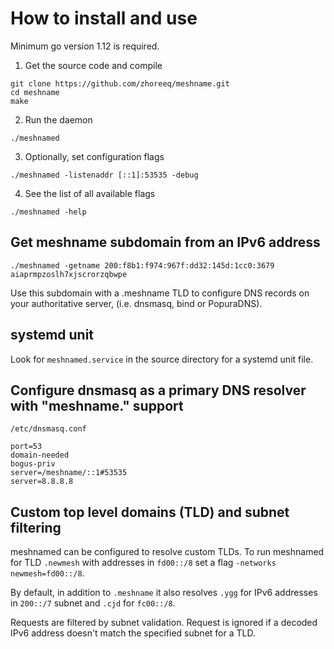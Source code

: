 # How to install and use

Minimum go version 1.12 is required.

1) Get the source code and compile
```
git clone https://github.com/zhoreeq/meshname.git
cd meshname
make
```
2) Run the daemon
```
./meshnamed
```
3) Optionally, set configuration flags
```
./meshnamed -listenaddr [::1]:53535 -debug
```
4) See the list of all available flags
```
./meshnamed -help
```

## Get meshname subdomain from an IPv6 address

```
./meshnamed -getname 200:f8b1:f974:967f:dd32:145d:1cc0:3679
aiaprmpzoslh7xjscrorzqbwpe
```

Use this subdomain with a .meshname TLD to configure DNS records 
on your authoritative server, (i.e. dnsmasq, bind or PopuraDNS).

## systemd unit

Look for `meshnamed.service` in the source directory for a systemd unit file.

## Configure dnsmasq as a primary DNS resolver with "meshname." support

`/etc/dnsmasq.conf`

    port=53
    domain-needed
    bogus-priv
    server=/meshname/::1#53535
    server=8.8.8.8

## Custom top level domains (TLD) and subnet filtering

meshnamed can be configured to resolve custom TLDs.
To run meshnamed for TLD `.newmesh` with addresses in `fd00::/8` 
set a flag `-networks newmesh=fd00::/8`.

By default, in addition to `.meshname` it also resolves `.ygg` for IPv6 addresses in 
`200::/7` subnet and `.cjd` for `fc00::/8`. 

Requests are filtered by subnet validation. Request is ignored if a decoded 
IPv6 address doesn't match the specified subnet for a TLD.
